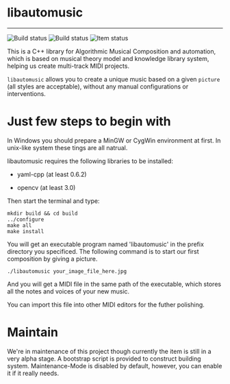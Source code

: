 # libautomusic

------
![Build status](https://img.shields.io/badge/libautomusic-blue.svg) ![Build status](https://img.shields.io/badge/build-passing-orange.svg) ![Item status](https://img.shields.io/badge/status-unstable-lightgreen.svg)

This is a C++ library for Algorithmic Musical Composition and automation, which is based on musical theory model and knowledge library system, helping us create multi-track MIDI projects. 

`libautomusic` allows you to create a unique music based on a given `picture` (all styles are acceptable), without any manual configurations or interventions.

# Just few steps to begin with

In Windows you should prepare a MinGW or CygWin environment at first. In unix-like system these tings are all natrual.

libautomusic requires the following libraries to be installed:

* yaml-cpp (at least 0.6.2)

* opencv (at least 3.0)

Then start the terminal and type:

    mkdir build && cd build
    ../configure
    make all
    make install
    
You will get an executable program named 'libautomusic' in the prefix directory you specificed. The following command is to start our first composition by giving a picture.

    ./libautomusic your_image_file_here.jpg
    
And you will get a MIDI file in the same path of the executable, which stores all the notes and voices of your new music.

You can import this file into other MIDI editors for the futher polishing.

# Maintain
We're in maintenance of this project though currently the item is still in a very alpha stage. A bootstrap script is provided to construct building system.
Maintenance-Mode is disabled by default, however, you can enable it if it really needs.
